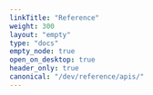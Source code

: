 ```yaml
---
linkTitle: "Reference"
weight: 300
layout: "empty"
type: "docs"
empty_node: true
open_on_desktop: true
header_only: true
canonical: "/dev/reference/apis/"
---
```

